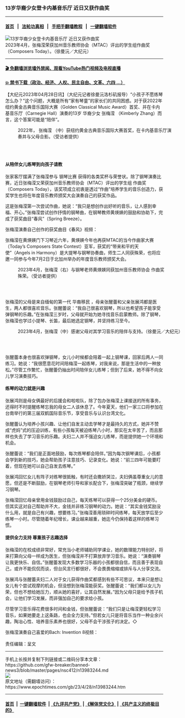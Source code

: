 ### 13岁华裔少女登卡内基音乐厅 近日又获作曲奖
------------------------

#### [首页](https://github.com/gfw-breaker/banned-news3/blob/master/README.md) &nbsp;&nbsp;|&nbsp;&nbsp; [法轮功真相](https://github.com/begood0513/basic/blob/master/README.md)  &nbsp;&nbsp;|&nbsp;&nbsp; [手把手翻墙教程](https://github.com/gfw-breaker/guides/wiki)  &nbsp;&nbsp;|&nbsp;&nbsp; [一键翻墙软件](https://github.com/gfw-breaker/nogfw/blob/master/README.md)  



<div><img alt="13岁华裔少女登卡内基音乐厅 近日又获作曲奖" class="attachment-djy_600_400 size-djy_600_400 wp-post-image" src="https://i.epochtimes.com/assets/uploads/2023/04/id13983266-5f4456e6ed66e7bdf9642041bfec46aa-600x400.jpg"/>
<div class="caption">
 2023年4月，张梅滢荣获加州音乐教师协会（MTAC）评出的学生组作曲奖（Composers Today）。（徐曼沅／大纪元）
</div></div><hr/>

#### [ 🎬  免翻墙浏览墙外禁闻、观看YouTube热门视频及电视直播](https://github.com/gfw-breaker/HelloWorld)

#### [ 💥  禁书下载（政治、经济、人权、民主自由、文革、六四 ...）](https://github.com/gfw-breaker/books/blob/master/README.md)

<div><p>
 【大纪元2023年04月28日讯】（大纪元记者徐曼沅洛杉矶报导）“小孩子不愿练琴怎么办？”这个问题，大概是所有“家有琴童”的家长们的共同困惑。对于获2022年纽约黄金古典音乐国际大赛（Golden Classical Music Award）首奖、并在卡内基音乐厅（Carnegie Hall）演奏的13岁
 <ok href="https://www.epochtimes.com/gb/tag/%E5%8D%8E%E8%A3%94%E5%B0%91%E5%A5%B3.html">
  华裔少女
 </ok>
 <ok href="https://www.epochtimes.com/gb/tag/%E5%BC%A0%E6%A2%85%E6%BB%A2.html">
  张梅滢
 </ok>
 （Kimberly Zhang）而言，这个答案可能是“陪伴”。
</p>
<figure aria-describedby="caption-attachment-13983251" class="wp-caption aligncenter" id="attachment_13983251" style="width: 500px">
 <ok href="https://i.epochtimes.com/assets/uploads/2023/04/id13983251-696d558a3157b556fab49c231a8c46d7.jpeg" target="_blank">
  <img alt="" class="wp-image-13983251" src="https://i.epochtimes.com/assets/uploads/2023/04/id13983251-696d558a3157b556fab49c231a8c46d7-600x800.jpeg"/>
 </ok>
 <br/><figcaption class="wp-caption-text" id="caption-attachment-13983251">
  2022年，
  <ok href="https://www.epochtimes.com/gb/tag/%E5%BC%A0%E6%A2%85%E6%BB%A2.html">
   张梅滢
  </ok>
  （中）获纽约黄金古典音乐国际大赛首奖，在卡内基音乐厅演奏并与父母合影。（受访者提供）
 </figcaption><br/>
</figure><br/>
<h4>
 从陪伴女儿练琴到向孩子请教
</h4>
<p>
 张家客厅摆满了张梅滢参与
 <ok href="https://www.epochtimes.com/gb/tag/%E9%92%A2%E7%90%B4%E6%AF%94%E8%B5%9B.html">
  钢琴比赛
 </ok>
 获得的各类奖杯与荣誉状。除了钢琴演奏比赛，近日张梅滢又荣获加州音乐教师协会（MTAC）评出的学生组
 <ok href="https://www.epochtimes.com/gb/tag/%E4%BD%9C%E6%9B%B2%E5%A5%96.html">
  作曲奖
 </ok>
 （Composers Today），该奖项成立初衷是透过“作曲”培养学生的音乐创造力，获奖学生也将在年度音乐教师颁奖大会演奏自己的获奖作品。
</p>
<p>
 这是张梅滢第一次尝试作曲，她说：“我只是想创作出好听的音乐，让人感到幸福、开心。”张梅滢尝试创作抒情的钢琴曲，在钢琴教师黄煐媖的鼓励和协助下，完成了获奖曲目“春风”（Spring Breeze）。
</p>
<p>
 张梅滢演奏自己创作的获奖曲目《春风》视频：
 <br/>
</p>
<p>
 张梅滢在黄煐媖门下习琴近六年，黄煐媖今年也再获MTAC的当今作曲家大赛（Today’s Composers State Contest）亚军，获奖的“带来和平的天使”（Angels in Harmony）是大提琴与钢琴协奏曲，师生二人同获殊荣，也将应邀一同参与今年7月2日于北加州举办的年度音乐教师颁奖大会。
</p>
<figure aria-describedby="caption-attachment-13983255" class="wp-caption aligncenter" id="attachment_13983255" style="width: 600px">
 <ok href="https://i.epochtimes.com/assets/uploads/2023/04/id13983255-Screenshot-2023-04-27-180620.png" target="_blank">
  <img alt="" class="size-large wp-image-13983255" src="https://i.epochtimes.com/assets/uploads/2023/04/id13983255-Screenshot-2023-04-27-180620-600x373.png"/>
 </ok>
 <br/><figcaption class="wp-caption-text" id="caption-attachment-13983255">
  2023年4月，张梅滢（右）与钢琴老师黄煐媖同获加州音乐教师协会
  <ok href="https://www.epochtimes.com/gb/tag/%E4%BD%9C%E6%9B%B2%E5%A5%96.html">
   作曲奖
  </ok>
  殊荣。（受访者提供）
 </figcaption><br/>
</figure><br/>
<p>
 张梅滢的父母是来自缅甸的第一代
 <ok href="https://www.epochtimes.com/gb/tag/%E5%8D%8E%E8%A3%94%E7%A7%BB%E6%B0%91.html">
  华裔移民
 </ok>
 ，母亲张醒蕾和父亲张展鸿都是医生，两人都很喜欢音乐。张醒蕾说：“我自己很喜欢钢琴，所以也希望孩子能享受弹钢琴的乐趣。”在张梅滢三岁时，父母就开始为她寻找音乐启蒙教师。除了钢琴，张梅滢也学过小提琴、长笛，最后她选定钢琴，并坚持练习至今。
</p>
<figure aria-describedby="caption-attachment-13983260" class="wp-caption aligncenter" id="attachment_13983260" style="width: 600px">
 <ok href="https://i.epochtimes.com/assets/uploads/2023/04/id13983260-65adf585896fd1733b9284d3b0020c6d.jpg" target="_blank">
  <img alt="" class="size-large wp-image-13983260" src="https://i.epochtimes.com/assets/uploads/2023/04/id13983260-65adf585896fd1733b9284d3b0020c6d-600x375.jpg"/>
 </ok>
 <br/><figcaption class="wp-caption-text" id="caption-attachment-13983260">
  2023年4月，张梅滢（中）感谢父母对其学习音乐的陪伴与支持。（徐曼沅／大纪元）
 </figcaption><br/>
</figure><br/>
<p>
 张醒蕾本身也很喜欢弹钢琴，女儿小时候都会陪着一起上钢琴课，回家后两人一同练习。她说：“我很愿意花时间陪梅滢一起练琴，对我来说，那是生活中的一种放松。”尽管工作繁忙，张醒蕾仍抽出时间陪伴女儿练琴；但到了后来，她不得不向女儿学习演奏技巧。
</p>
<h4>
 练琴的动力就是兴趣
</h4>
<p>
 张展鸿则是母女俩最好的后援会和啦啦队，除了包办张梅滢上课接送的所有事务，还得时不时提醒练琴忘我的母女二人该休息了。今年夏天，他们一家三口将参加在台南举行的第三届双鹤国际音乐节，享受音乐与认识台湾文化。
</p>
<p>
 张醒蕾认为培养小孩兴趣、让他们自发主动去学琴才是最持久的方式，她并不赞成“虎妈”式的压迫训练，有些小孩每天被迫练琴八小时，那实在太辛苦了，而且那样也失去了学习音乐的乐趣。夫妇二人并不强迫女儿练琴，而是提供她一个环境和机会。
</p>
<p>
 张醒蕾说：“我们是正面地鼓励，每次练琴都会陪伴。”因为每次钢琴课后，小孩都会学到新的技巧，她会帮助孩子注意技巧、记录变化。她说：“前三四年可能要盯着，但现在她可以自己自发去练琴。”
</p>
<p>
 张展鸿回忆女儿有阵子对练琴很抵触，有时还会撒娇哭泣，夫妇俩虽尊重女儿的意愿，但还是不断鼓励，在钢琴老师引导和家长配合下，张梅滢突破了瓶颈，继续学习钢琴。
</p>
<p>
 张梅滢回忆母亲曾用金钱鼓励过自己，每天练琴可以获得一个25分美金的硬币。但其实这对自己帮助并不大，金钱并非练习钢琴的动力。她说：“其实金钱奖励没什么用，就是自己有兴趣，想要练习。”张梅滢善用琐碎时间练琴，每天放学后至少练琴一小时。尽管随着年纪增长，课业越来越重，她迄今仍保持着这样的练琴习惯。
</p>
<h4>
 提供全力支持 尊重孩子志趣选择
</h4>
<p>
 张梅滢的在校成绩非常好，常充当小老师辅助同学课业，她的数理能力特别好，将来打算向父母一样成为医生，但张梅滢并不打算放弃学习音乐。她说：“演奏钢琴让我更快乐、自信。”张醒蕾发现大多数学习乐器的小孩都很自信，而且善于表现自己，或许不能侃侃而谈，但台风言行都很好，不会畏畏缩缩或排斥与人分享交流。
</p>
<p>
 张展鸿与张醒蕾夫妇二人对于女儿获得作曲奖都感到有些不可思议，本来只是想让女儿有个尝试观摩的机会，但没想到张梅滢能获奖。张醒蕾说：“我们都以女儿为荣，但也不想给她压力，顺从她的喜好，让其自然发展。”因为父母只是给予孩子机会，让他们学习发展，而非强加自己的要求给小孩。
</p>
<p>
 尽管学习音乐得花费很多时间和金钱，但张醒蕾说：“我们只是让梅滢更轻松学习音乐，如果她要走上这条路，也会全力支持。”但若女儿只是将音乐当作一种业余兴趣，陶冶心性、培养音乐素养也很好，父母不会干涉孩子的决定。◇
</p>
<p>
 张梅滢演奏自己喜爱的Bach: Invention 8视频：
 <br/>
 <br/>
 责任编辑：呈文
</p>
</div>
<hr/>
手机上长按并复制下列链接或二维码分享本文章：<br/>
https://github.com/gfw-breaker/banned-news3/blob/master/pages/nsc412/n13983244.md <br/>
<a href='https://github.com/gfw-breaker/banned-news3/blob/master/pages/nsc412/n13983244.md'><img src='https://github.com/gfw-breaker/banned-news3/blob/master/pages/nsc412/n13983244.md.png'/></a> <br/>
原文地址（需翻墙访问）：https://www.epochtimes.com/gb/23/4/28/n13983244.htm


------------------------
#### [首页](https://github.com/gfw-breaker/banned-news3/blob/master/README.md) &nbsp;|&nbsp; [一键翻墙软件](https://github.com/gfw-breaker/nogfw/blob/master/README.md) &nbsp;| [《九评共产党》](https://github.com/gfw-breaker/9ping.md/blob/master/README.md#九评之一评共产党是什么) | [《解体党文化》](https://github.com/gfw-breaker/jtdwh.md/blob/master/README.md) | [《共产主义的终极目的》](https://github.com/gfw-breaker/gczydzjmd.md/blob/master/README.md)


<img src='http://gfw-breaker.win/banned-news3/pages/nsc412/n13983244.md' width='0px' height='0px'/>
